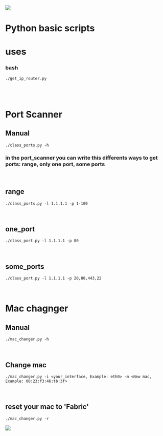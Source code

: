 <img src="https://user-images.githubusercontent.com/73097560/115834477-dbab4500-a447-11eb-908a-139a6edaec5c.gif"><br>
# Python basic scripts

# uses


### bash
```bash
./get_ip_router.py
```
<br><br>

# Port Scanner 

## Manual
```python3
./class_ports.py -h
```
### in the port_scanner you can write this differents ways to get ports: range, only one port, some ports

<br>

## range
```python3
./class_ports.py -l 1.1.1.1 -p 1-100
```
<br>

## one_port
```python3
./class_port.py -l 1.1.1.1 -p 80
```

<br>

## some_ports
```python3
./class_port.py -l 1.1.1.1 -p 20,80,443,22
```

<br>

# Mac chagnger

## Manual
```python3
./mac_changer.py -h
```
<br>

## Change mac
```python3
./mac_changer.py -i <your_interface, Example: eth0> -m <New mac, Example: 00:23:f3:46:tb:3f>
```
<br>

## reset your mac to 'Fabric'
```python3
./mac_changer.py -r
```
<img src="https://user-images.githubusercontent.com/73097560/115834477-dbab4500-a447-11eb-908a-139a6edaec5c.gif"><br><br>
